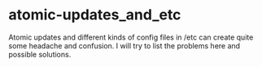# atomic-updates_and_etc
Atomic updates and different kinds of config files in /etc can create quite some headache and confusion. I will try to list the problems here and possible solutions.

